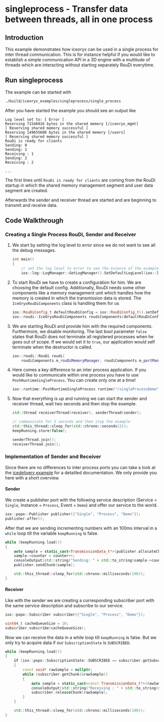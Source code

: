 # singleprocess - Transfer data between threads, all in one process

## Introduction

This example demonstrates how iceoryx can be used in a single process for
inter thread communication. This is for instance helpful if you would like
to establish a simple communication API in a 3D engine with a multitude of
threads which are interacting without starting separately RouDi everytime.

## Run singleprocess

The example can be started with
```sh
./build/iceoryx_examples/singleprocess/single_process
```

After you have started the example you should see an output like
```
Log level set to: [ Error ]
Reserving 71546016 bytes in the shared memory [/iceoryx_mgmt]
[ Reserving shared memory successful ]
Reserving 149655680 bytes in the shared memory [/users]
[ Reserving shared memory successful ]
RouDi is ready for clients
Sending: 0
Sending: 1
Receiving : 1
Sending: 2
Receiving : 2

...
```

The first lines until `RouDi is ready for clients` are coming from the RouDi
startup in which the shared memory management segment and user data segment are
created.

Afterwards the sender and receiver thread are started and are beginning to
transmit and receive data.

## Code Walkthrough

### Creating a Single Process RouDi, Sender and Receiver

 1. We start by setting the log level to error since we do not want to see all the
    debug messages.

    ```cpp
    int main()
    {
        // set the log level to error to see the essence of the example
        iox::log::LogManager::GetLogManager().SetDefaultLogLevel(iox::log::LogLevel::kError);
    ```

 2. To start RouDi we have to create a configuration for him. We are choosing the
    default config. Additionally, RouDi needs some other components like a memory
    management unit which handles how the memory is created in which the transmission
    data is stored. The `IceOryxRouDiComponents` class is handling them for us
    ```cpp
    iox::RouDiConfig_t defaultRouDiConfig = iox::RouDiConfig_t().setDefaults();
    iox::roudi::IceOryxRouDiComponents roudiComponents(defaultRouDiConfig);
    ```

 3. We are starting RouDi and provide him with the required components. Furthermore, we
    disable monitoring. The last bool parameter `false` states that RouDi does not
    terminate all registered processes when he goes out of scope. If we would set it
    to `true`, our application would self terminate when the destructor is called.
    ```cpp
    iox::roudi::RouDi roudi(
        roudiComponents.m_rouDiMemoryManager, roudiComponents.m_portManager, iox::roudi::MonitoringMode::OFF, false);
    ```

 4. Here comes a key difference to an inter process application. If you would like
    to communicate within one process you have to use `PoshRuntimeSingleProcess`.
    You can create only one at a time!
    ```cpp
    iox::runtime::PoshRuntimeSingleProcess runtime("/singleProcessDemo");
    ```

 5. Now that everything is up and running we can start the sender and receiver
    thread, wait two seconds and then stop the example.
    ```cpp
    std::thread receiverThread(receiver), senderThread(sender);

    // communicate for 2 seconds and then stop the example
    std::this_thread::sleep_for(std::chrono::seconds(2));
    keepRunning.store(false);

    senderThread.join();
    receiverThread.join();
    ```

### Implementation of Sender and Receiver
Since there are no differences to inter process ports you can take a look at the
[icedelivery example](../icedelivery) for a detailled documentation. We only provide
you here with a short overview.

#### Sender
We create a publisher port with the following service description
(Service = `Single`, Instance = `Process`, Event = `Demo`) and offer our service
to the world.
```cpp
iox::popo::Publisher publisher({"Single", "Process", "Demo"});
publisher.offer();
```
After that we are sending
incrementing numbers with an 100ms interval in a `while` loop till the
variable `keepRunning` is false.
```cpp
while (keepRunning.load())
{
    auto sample = static_cast<TransmissionData_t*>(publisher.allocateChunk(sizeof(TransmissionData_t)));
    sample->counter = counter++;
    consoleOutput(std::string("Sending: " + std::to_string(sample->counter)));
    publisher.sendChunk(sample);

    std::this_thread::sleep_for(std::chrono::milliseconds(100));
}
```

#### Receiver
Like with the sender we are creating a corresponding subscriber port with the
same service description and subscribe to our service.
```cpp
iox::popo::Subscriber subscriber({"Single", "Process", "Demo"});

uint64_t cacheQueueSize = 10;
subscriber.subscribe(cacheQueueSize);
```
Now we can receive the data in a while loop till `keepRunning` is false. But we
only try to acquire data if our `SubscriptionState` is `SUBSCRIBED`.
```cpp
while (keepRunning.load())
{
    if (iox::popo::SubscriptionState::SUBSCRIBED == subscriber.getSubscriptionState())
    {
        const void* rawSample = nullptr;
        while (subscriber.getChunk(&rawSample))
        {
            auto sample = static_cast<const TransmissionData_t*>(rawSample);
            consoleOutput(std::string("Receiving : " + std::to_string(sample->counter)));
            subscriber.releaseChunk(rawSample);
        }
    }

    std::this_thread::sleep_for(std::chrono::milliseconds(100));
}
```
